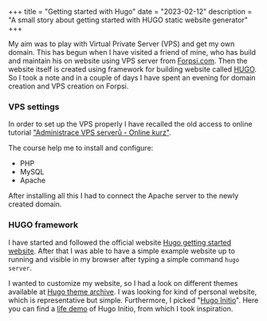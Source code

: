 +++
title = "Getting started with Hugo"
date = "2023-02-12"
description = "A small story about getting started with HUGO static website generator"
+++

My aim was to play with Virtual Private Server (VPS) and get my own domain. This has begun when I have visited a friend of mine, who has build and maintain his on website using VPS server from [Forpsi.com](www.forpsi.com). Then the website itself is created using framework for building website called [HUGO](https://gohugo.io). So I took a note and in a couple of days I have spent an evening for domain creation and VPS creation on Forpsi.

<!--more-->

### VPS settings
In order to set up the VPS properly I have recalled the old access to online tutorial ["Administrace VPS serverů	- Online kurz"](https://www.itnetwork.cz/site/vps).

The course help me to install and configure:
- PHP
- MySQL
- Apache

After installing all this I had to connect the Apache server to the newly created domain.

### HUGO framework

I have started and followed the official website [Hugo getting started website](https://gohugo.io/getting-started/quick-start/). After that I was able to have a simple example website up to running and visible in my browser after typing a simple command `hugo server`. 


I wanted to customize my website, so I had a look on different themes available at [Hugo theme archive](https://themes.gohugo.io). I was looking for kind of personal website, which is representative but simple. Furthermore, I picked "[Hugo Initio](https://themes.gohugo.io/themes/hugo-initio/)". Here you can find a [life demo](https://miguelsimoni.github.io/hugo-initio-site/) of Hugo Initio, from which I took inspiration.  



